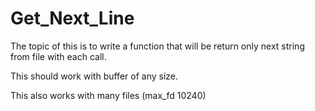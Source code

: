 # Get_Next_Line
The topic of this is to write a function that will be return only next string from file with each call.

This should work with buffer of any size.

This also works with many files (max_fd 10240)
